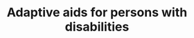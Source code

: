 ---
title: Adaptive aids for persons with disabilities
longTitle: 'Adaptive aids (for persons with disabilities)'
tags:
- gccommon
usedFor:
- "[[Assistive technologies]]"
---
